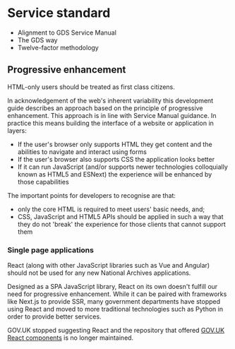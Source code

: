 # Service standard

- Alignment to GDS Service Manual
- The GDS way
- Twelve-factor methodology

## Progressive enhancement

HTML-only users should be treated as first class citizens.

In acknowledgement of the web's inherent variability this development guide describes an approach based on the principle of progressive enhancement. This approach is in line with Service Manual guidance. In practice this means building the interface of a website or application in layers:

- If the user's browser only supports HTML they get content and the abilities to navigate and interact using forms
- If the user's browser also supports CSS the application looks better
- If it can run JavaScript (and/or supports newer technologies colloquially known as HTML5 and ESNext) the experience will be enhanced by those capabilities

The important points for developers to recognise are that:

- only the core HTML is required to meet users' basic needs, and;
- CSS, JavaScript and HTML5 APIs should be applied in such a way that they do not 'break' the experience for those clients that cannot support them

### Single page applications

React (along with other JavaScript libraries such as Vue and Angular) should not be used for any new National Archives applications.

Designed as a SPA JavaScript library, React on its own doesn't fulfill our need for progressive enhancement. While it can be paired with frameworks like Next.js to provide SSR, many government departments have stopped using React and moved to more traditional technologies such as Python in order to provide better services.

GOV.UK stopped suggesting React and the repository that offered [GOV.UK React components](https://github.com/surevine/govuk-react-jsx) is no longer maintained.
